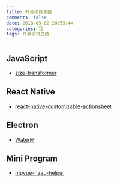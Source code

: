 ```yaml
---
title: 开源项目总结
comments: false
date: 2018-09-02 20:59:44
categories: 我
tags: 开源项目总结
---
```


## JavaScript
- [size-transformer](https://github.com/lxfriday/size-transformer)

## React Native
- [react-native-customizable-actionsheet](https://github.com/lxfriday/react-native-customizable-actionsheet)

## Electron
- [WaterM](https://github.com/lxfriday/WaterM) 

## Mini Program
- [mpvue-hzau-helper](https://github.com/lxfriday/mpvue-hzau-helper)